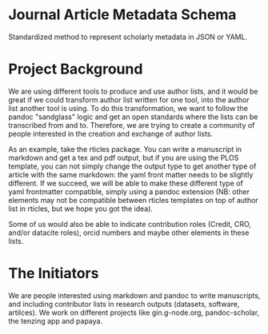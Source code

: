 Journal Article Metadata Schema
===============================

Standardized method to represent scholarly metadata in JSON or YAML.


Project Background
==================

We are using different tools to produce and use author lists, and it would be great if we could transform author list written for one tool, into the author list another tool is using. To do this transformation, we want to follow the pandoc "sandglass" logic and get an open standards where the lists can be transcribed from and to. Therefore, we are trying to create a community of people interested in the creation and exchange of author lists.

As an example, take the rticles package. You can write a manuscript in markdown and get a tex and pdf output, but if you are using the PLOS template, you can not simply change the output type to get another type of article with the same markdown: the yaml front matter needs to be slightly different. If we succeed, we will be able to make these different type of yaml frontmatter compatible, simply using a pandoc extension (NB: other elements may not be compatible between rticles templates on top of author list in rticles, but we hope you got the idea).


Some of us would also be able to indicate contribution roles (Credit, CRO, and/or datacite roles), orcid numbers and maybe other elements in these lists.

The Initiators
==============

We are people interested using markdown and pandoc to write manuscripts, and including contributor lists in research outputs (datasets, software, artilces).
We work on different projects like gin.g-node.org, pandoc-scholar, the tenzing app and papaya.

